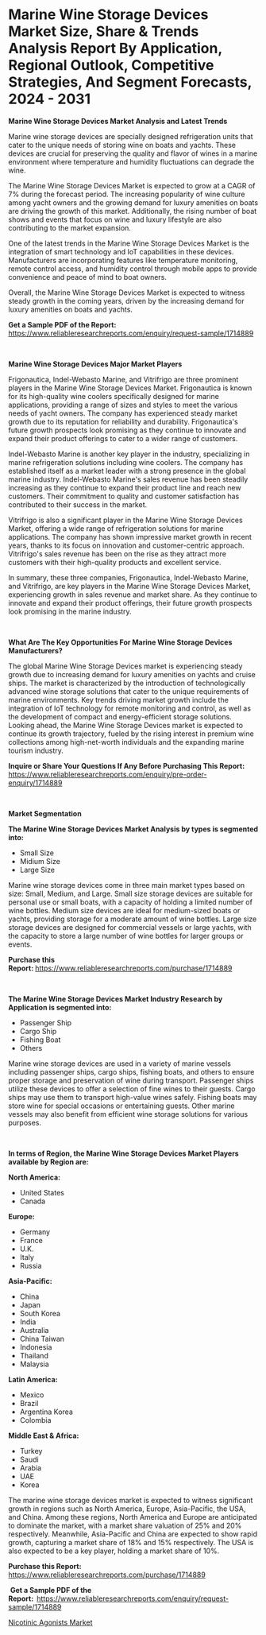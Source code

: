 <p><h1>Marine Wine Storage Devices Market Size, Share & Trends Analysis Report By Application, Regional Outlook, Competitive Strategies, And Segment Forecasts, 2024 - 2031</h1></p><p><strong>Marine Wine Storage Devices Market Analysis and Latest Trends</strong></p>
<p><p>Marine wine storage devices are specially designed refrigeration units that cater to the unique needs of storing wine on boats and yachts. These devices are crucial for preserving the quality and flavor of wines in a marine environment where temperature and humidity fluctuations can degrade the wine.</p><p>The Marine Wine Storage Devices Market is expected to grow at a CAGR of 7% during the forecast period. The increasing popularity of wine culture among yacht owners and the growing demand for luxury amenities on boats are driving the growth of this market. Additionally, the rising number of boat shows and events that focus on wine and luxury lifestyle are also contributing to the market expansion.</p><p>One of the latest trends in the Marine Wine Storage Devices Market is the integration of smart technology and IoT capabilities in these devices. Manufacturers are incorporating features like temperature monitoring, remote control access, and humidity control through mobile apps to provide convenience and peace of mind to boat owners.</p><p>Overall, the Marine Wine Storage Devices Market is expected to witness steady growth in the coming years, driven by the increasing demand for luxury amenities on boats and yachts.</p></p>
<p><strong>Get a Sample PDF of the Report:&nbsp;</strong> <a href="https://www.reliableresearchreports.com/enquiry/request-sample/1714889">https://www.reliableresearchreports.com/enquiry/request-sample/1714889</a></p>
<p>&nbsp;</p>
<p><strong>Marine Wine Storage Devices Major Market Players</strong></p>
<p><p>Frigonautica, Indel-Webasto Marine, and Vitrifrigo are three prominent players in the Marine Wine Storage Devices Market. Frigonautica is known for its high-quality wine coolers specifically designed for marine applications, providing a range of sizes and styles to meet the various needs of yacht owners. The company has experienced steady market growth due to its reputation for reliability and durability. Frigonautica's future growth prospects look promising as they continue to innovate and expand their product offerings to cater to a wider range of customers.</p><p>Indel-Webasto Marine is another key player in the industry, specializing in marine refrigeration solutions including wine coolers. The company has established itself as a market leader with a strong presence in the global marine industry. Indel-Webasto Marine's sales revenue has been steadily increasing as they continue to expand their product line and reach new customers. Their commitment to quality and customer satisfaction has contributed to their success in the market.</p><p>Vitrifrigo is also a significant player in the Marine Wine Storage Devices Market, offering a wide range of refrigeration solutions for marine applications. The company has shown impressive market growth in recent years, thanks to its focus on innovation and customer-centric approach. Vitrifrigo's sales revenue has been on the rise as they attract more customers with their high-quality products and excellent service.</p><p>In summary, these three companies, Frigonautica, Indel-Webasto Marine, and Vitrifrigo, are key players in the Marine Wine Storage Devices Market, experiencing growth in sales revenue and market share. As they continue to innovate and expand their product offerings, their future growth prospects look promising in the marine industry.</p></p>
<p>&nbsp;</p>
<p><strong>What Are The Key Opportunities For Marine Wine Storage Devices Manufacturers?</strong></p>
<p><p>The global Marine Wine Storage Devices market is experiencing steady growth due to increasing demand for luxury amenities on yachts and cruise ships. The market is characterized by the introduction of technologically advanced wine storage solutions that cater to the unique requirements of marine environments. Key trends driving market growth include the integration of IoT technology for remote monitoring and control, as well as the development of compact and energy-efficient storage solutions. Looking ahead, the Marine Wine Storage Devices market is expected to continue its growth trajectory, fueled by the rising interest in premium wine collections among high-net-worth individuals and the expanding marine tourism industry.</p></p>
<p><strong>Inquire or Share Your Questions If Any Before Purchasing This Report:</strong> <a href="https://www.reliableresearchreports.com/enquiry/pre-order-enquiry/1714889">https://www.reliableresearchreports.com/enquiry/pre-order-enquiry/1714889</a></p>
<p>&nbsp;</p>
<p><strong>Market Segmentation</strong></p>
<p><strong>The Marine Wine Storage Devices Market Analysis by types is segmented into:</strong></p>
<p><ul><li>Small Size</li><li>Midium Size</li><li>Large Size</li></ul></p>
<p><p>Marine wine storage devices come in three main market types based on size: Small, Medium, and Large. Small size storage devices are suitable for personal use or small boats, with a capacity of holding a limited number of wine bottles. Medium size devices are ideal for medium-sized boats or yachts, providing storage for a moderate amount of wine bottles. Large size storage devices are designed for commercial vessels or large yachts, with the capacity to store a large number of wine bottles for larger groups or events.</p></p>
<p><strong>Purchase this Report:&nbsp;</strong><a href="https://www.reliableresearchreports.com/purchase/1714889">https://www.reliableresearchreports.com/purchase/1714889</a></p>
<p>&nbsp;</p>
<p><strong>The Marine Wine Storage Devices Market Industry Research by Application is segmented into:</strong></p>
<p><ul><li>Passenger Ship</li><li>Cargo Ship</li><li>Fishing Boat</li><li>Others</li></ul></p>
<p><p>Marine wine storage devices are used in a variety of marine vessels including passenger ships, cargo ships, fishing boats, and others to ensure proper storage and preservation of wine during transport. Passenger ships utilize these devices to offer a selection of fine wines to their guests. Cargo ships may use them to transport high-value wines safely. Fishing boats may store wine for special occasions or entertaining guests. Other marine vessels may also benefit from efficient wine storage solutions for various purposes.</p></p>
<p>&nbsp;</p>
<p><strong>In terms of Region, the Marine Wine Storage Devices Market Players available by Region are:</strong></p>
<p>
    <p> <strong> North America: </strong>
        <ul>
            <li>United States</li>
            <li>Canada</li>
        </ul>
        </p> 
    <p> <strong> Europe: </strong>
        <ul>
            <li>Germany</li>
            <li>France</li>
            <li>U.K.</li>
            <li>Italy</li>
            <li>Russia</li>
        </ul>
        </p> 
    <p> <strong> Asia-Pacific: </strong>
        <ul>
            <li>China</li>
            <li>Japan</li>
            <li>South Korea</li>
            <li>India</li>
            <li>Australia</li>
            <li>China Taiwan</li>
            <li>Indonesia</li>
            <li>Thailand</li>
            <li>Malaysia</li>
        </ul>
        </p> 
    <p> <strong> Latin America: </strong>
        <ul>
            <li>Mexico</li>
            <li>Brazil</li>
            <li>Argentina Korea</li>
            <li>Colombia</li>
        </ul>
        </p> 
    <p> <strong> Middle East & Africa: </strong>
        <ul>
            <li>Turkey</li>
            <li>Saudi</li>
            <li>Arabia</li>
            <li>UAE</li>
            <li>Korea</li>
        </ul>
    </p>
    </p>
<p><p>The marine wine storage devices market is expected to witness significant growth in regions such as North America, Europe, Asia-Pacific, the USA, and China. Among these regions, North America and Europe are anticipated to dominate the market, with a market share valuation of 25% and 20% respectively. Meanwhile, Asia-Pacific and China are expected to show rapid growth, capturing a market share of 18% and 15% respectively. The USA is also expected to be a key player, holding a market share of 10%.</p></p>
<p><strong>Purchase this Report: </strong><a href="https://www.reliableresearchreports.com/purchase/1714889">https://www.reliableresearchreports.com/purchase/1714889</a></p>
<p>&nbsp;<strong>Get a Sample PDF of the Report:&nbsp;&nbsp;</strong><a href="https://www.reliableresearchreports.com/enquiry/request-sample/1714889">https://www.reliableresearchreports.com/enquiry/request-sample/1714889</a></p>
<p><strong></strong></p>
<p><p><a href="https://github.com/RickHolmes3/Market-Research-Report-List-3/blob/main/nicotinic-agonists-market.md">Nicotinic Agonists Market</a></p></p>